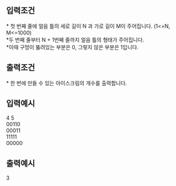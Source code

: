 <div>
    <h2>입력조건</h2>
    <p>* 첫 번째 줄에 얼음 틀의 세로 길이 N 과 가로 길이 M이 주어집니다. (1<=N, M<=1000) <br>
    *두 번째 줄부터 N + 1번째 줄까지 얼음 틀의 형태가 주어집니다. <br>
    *이때 구멍이 뚫려있는 부분은 0, 그렇지 않은 부분은 1입니다. </p>
</div>

<div>
    <h2>출력조건</h2>
    <p>* 한 번에 만들 수 있는 아이스크림의 개수를 출력합니다.</p>
</div>

<div>
    <h2>입력예시</h2>
    <p>
    4 5<br>
    00110<br>
    00011<br>
    11111<br>
    00000
    </p>
</div>

<div>
    <h2>출력예시</h2>
    <p>3</p>
</div>